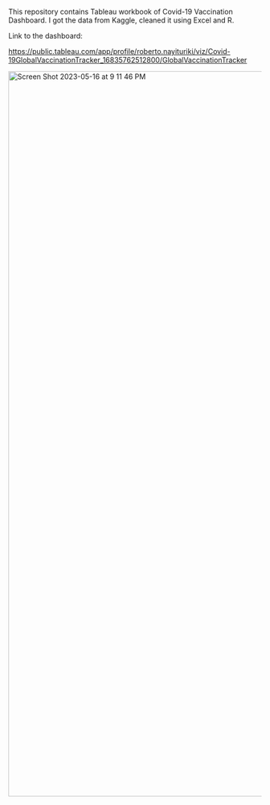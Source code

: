 This repository contains Tableau workbook of Covid-19 Vaccination Dashboard. I got the data from Kaggle, cleaned it using Excel and R.

Link to the dashboard:

https://public.tableau.com/app/profile/roberto.nayituriki/viz/Covid-19GlobalVaccinationTracker_16835762512800/GlobalVaccinationTracker

<img width="1440" alt="Screen Shot 2023-05-16 at 9 11 46 PM" src="https://github.com/rlnayituriki/Covid-19-Vaccination-Tableau-Dashboard/assets/111930857/c03280b4-dc38-4bea-9a7c-640931f31cf1">
